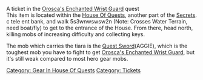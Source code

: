 A ticket in the [Orosca's Enchanted Wrist
Guard](Orosca's_Enchanted_Wrist_Guard "wikilink") quest  
This item is located within the [House Of
Quests](:Category:House_Of_Quests.md "wikilink"), another part of the
[Secrets](:Category:_Secrets.md "wikilink").  
c tele ent bank, and walk 5s3wnwswsw2n (Note: Crosses Water Terrain,
need boat/fly) to get to the entrance of the House. From there, head
north, killing mobs of increasing difficulty and collecting keys.

The mob which carries the tiara is the [Quest
Sword](Quest_Sword "wikilink")(AGGIE), which is the toughest mob you
have to fight to get [Orosca's Enchanted Wrist
Guard](Orosca's_Enchanted_Wrist_Guard "wikilink"), but it's still weak
compared to most hero gear mobs.

[Category: Gear In House Of
Quests](Category:_Gear_In_House_Of_Quests "wikilink") [Category:
Tickets](Category:_Tickets "wikilink")
